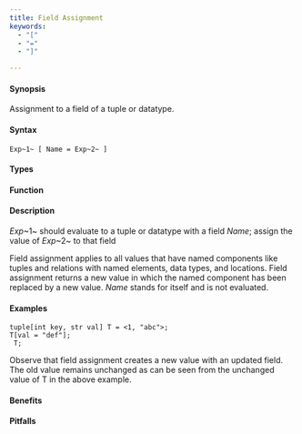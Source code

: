 ```yaml
---
title: Field Assignment
keywords:
  - "["
  - "="
  - "]"

---
```


#### Synopsis

Assignment to a field of a tuple or datatype.

#### Syntax

`Exp~1~ [ Name = Exp~2~ ]`

#### Types

#### Function

#### Description

_Exp_~1~ should evaluate to a tuple or datatype with a field _Name_; assign the value of _Exp_~2~ to that field

Field assignment applies to all values that have named components like tuples and relations with named elements, data types, and locations. 
Field assignment returns a new value in which the named component has been replaced by a new value.
_Name_ stands for itself and is not evaluated.

#### Examples

```rascal-shell
tuple[int key, str val] T = <1, "abc">;
T[val = "def"];
 T;
```

Observe that field assignment creates a new value with an updated field. The old value remains unchanged as can be seen from the unchanged value of T in the above example.

#### Benefits

#### Pitfalls

